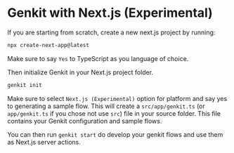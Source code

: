 # Genkit with Next.js (Experimental)

If you are starting from scratch, create a new next.js project by running:

```bash
npx create-next-app@latest
```

Make sure to say `Yes` to TypeScript as you language of choice.

Then initialize Genkit in your Next.js project folder.

```bash
genkit init
```

Make sure to select `Next.js (Experimental)` option for platform and say yes to generating a sample flow. This will create a `src/app/genkit.ts` (or `app/genkit.ts` if you chose not use `src`) file  in your source folder. This file contains your Genkit configuration and sample flows.

You can then run `genkit start` do develop your genkit flows and use them as Next.js server actions.